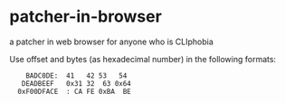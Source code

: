 # patcher-in-browser
a patcher in web browser for anyone who is CLIphobia

Use offset and bytes (as hexadecimal number) in the following formats:

        BADC0DE:  41   42 53   54
       DEADBEEF   0x31 32  63 0x64
      0xF00DFACE  : CA FE 0xBA  BE

